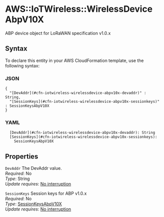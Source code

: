 # AWS::IoTWireless::WirelessDevice AbpV10X<a name="aws-properties-iotwireless-wirelessdevice-abpv10x"></a>

ABP device object for LoRaWAN specification v1\.0\.x

## Syntax<a name="aws-properties-iotwireless-wirelessdevice-abpv10x-syntax"></a>

To declare this entity in your AWS CloudFormation template, use the following syntax:

### JSON<a name="aws-properties-iotwireless-wirelessdevice-abpv10x-syntax.json"></a>

```
{
  "[DevAddr](#cfn-iotwireless-wirelessdevice-abpv10x-devaddr)" : String,
  "[SessionKeys](#cfn-iotwireless-wirelessdevice-abpv10x-sessionkeys)" : SessionKeysAbpV10X
}
```

### YAML<a name="aws-properties-iotwireless-wirelessdevice-abpv10x-syntax.yaml"></a>

```
  [DevAddr](#cfn-iotwireless-wirelessdevice-abpv10x-devaddr): String
  [SessionKeys](#cfn-iotwireless-wirelessdevice-abpv10x-sessionkeys): 
    SessionKeysAbpV10X
```

## Properties<a name="aws-properties-iotwireless-wirelessdevice-abpv10x-properties"></a>

`DevAddr`  <a name="cfn-iotwireless-wirelessdevice-abpv10x-devaddr"></a>
The DevAddr value\.  
*Required*: No  
*Type*: String  
*Update requires*: [No interruption](https://docs.aws.amazon.com/AWSCloudFormation/latest/UserGuide/using-cfn-updating-stacks-update-behaviors.html#update-no-interrupt)

`SessionKeys`  <a name="cfn-iotwireless-wirelessdevice-abpv10x-sessionkeys"></a>
Session keys for ABP v1\.0\.x  
*Required*: No  
*Type*: [SessionKeysAbpV10X](aws-properties-iotwireless-wirelessdevice-sessionkeysabpv10x.md)  
*Update requires*: [No interruption](https://docs.aws.amazon.com/AWSCloudFormation/latest/UserGuide/using-cfn-updating-stacks-update-behaviors.html#update-no-interrupt)